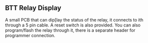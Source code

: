 ## BTT Relay Display

A small PCB that can dip[lay the status of the relay, it connects to ith through a 5 pin cable. A reset switch is also provided.
You can also program/flash the relay through it, there is a separate header for programmer connection.
